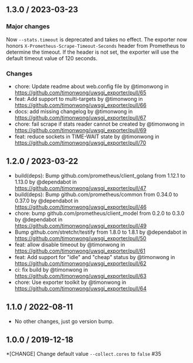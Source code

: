 ## 1.3.0 / 2023-03-23

### Major changes

Now `--stats.timeout` is deprecated and takes no effect. The exporter now honors `X-Prometheus-Scrape-Timeout-Seconds` header
from Prometheus to determine the timeout. If the header is not set, the exporter will use the default timeout value of 120 seconds.

### Changes

* chore: Update readme about web.config file by @timonwong in https://github.com/timonwong/uwsgi_exporter/pull/65
* feat: Add support to multi-targets by @timonwong in https://github.com/timonwong/uwsgi_exporter/pull/66
* docs: add missing changelog by @timonwong in https://github.com/timonwong/uwsgi_exporter/pull/67
* chore: fail scrape if stats reader cannot be created by @timonwong in https://github.com/timonwong/uwsgi_exporter/pull/69
* feat: reduce sockets in TIME-WAIT state by @timonwong in https://github.com/timonwong/uwsgi_exporter/pull/70

## 1.2.0 / 2023-03-22

* build(deps): Bump github.com/prometheus/client_golang from 1.12.1 to 1.13.0 by @dependabot in https://github.com/timonwong/uwsgi_exporter/pull/47
* build(deps): Bump github.com/prometheus/common from 0.34.0 to 0.37.0 by @dependabot in https://github.com/timonwong/uwsgi_exporter/pull/46
* chore: bump github.com/prometheus/client_model from 0.2.0 to 0.3.0 by @dependabot in https://github.com/timonwong/uwsgi_exporter/pull/49
* Bump github.com/stretchr/testify from 1.8.0 to 1.8.1 by @dependabot in https://github.com/timonwong/uwsgi_exporter/pull/50
* feat: allow disable timeout by @timonwong in https://github.com/timonwong/uwsgi_exporter/pull/61
* feat: Add support for "idle" and "cheap" status by @timonwong in https://github.com/timonwong/uwsgi_exporter/pull/62
* ci: fix build by @timonwong in https://github.com/timonwong/uwsgi_exporter/pull/63
* chore: Use exporter toolkit by @timonwong in https://github.com/timonwong/uwsgi_exporter/pull/64

## 1.1.0 / 2022-08-11

* No other changes, just go version bump.

## 1.0.0 / 2019-12-18

*[CHANGE] Change default value `--collect.cores` to `false` #35
